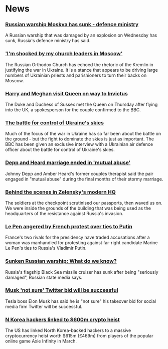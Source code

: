 # News
### [Russian warship Moskva has sunk - defence ministry](https://www.bbc.com/news/world-europe-61114843)
A Russian warship that was damaged by an explosion on Wednesday has sunk, Russia's defence ministry has said.
### ['I'm shocked by my church leaders in Moscow'](https://www.bbc.com/news/world-europe-61109104)
The Russian Orthodox Church has echoed the rhetoric of the Kremlin in justifying the war in Ukraine. It is a stance that appears to be driving large numbers of Ukrainian priests and parishioners to turn their backs on Moscow.
### [Harry and Meghan visit Queen on way to Invictus](https://www.bbc.com/news/uk-61114969)
The Duke and Duchess of Sussex met the Queen on Thursday after flying into the UK, a spokesperson for the couple confirmed to the BBC.
### [The battle for control of Ukraine's skies](https://www.bbc.com/news/world-europe-61106245)
Much of the focus of the war in Ukraine has so far been about the battle on the ground - but the fight to dominate the skies is just as important. The BBC has been given an exclusive interview with a Ukrainian air defence officer about the battle for control of Ukraine's skies.  
### [Depp and Heard marriage ended in 'mutual abuse'](https://www.bbc.com/news/world-us-canada-61114768)
Johnny Depp and Amber Heard's former couples therapist said the pair engaged in "mutual abuse" during the final months of their stormy marriage. 
### [Behind the scenes in Zelensky's modern HQ](https://www.bbc.com/news/world-europe-61113079)
The soldiers at the checkpoint scrutinised our passports, then waved us on. We were inside the grounds of the building that was being used as the headquarters of the resistance against Russia's invasion. 
### [Le Pen angered by French protest over ties to Putin](https://www.bbc.com/news/world-europe-61105322)
France's two rivals for the presidency have traded accusations after a woman was manhandled for protesting against far-right candidate Marine Le Pen's ties to Russia's Vladimir Putin.
### [Sunken Russian warship: What do we know?](https://www.bbc.com/news/world-europe-61103927)
Russia's flagship Black Sea missile cruiser has sunk after being "seriously damaged", Russian state media says. 
### [Musk 'not sure' Twitter bid will be successful](https://www.bbc.com/news/business-61115738)
Tesla boss Elon Musk has said he is "not sure" his takeover bid for social media firm Twitter will be successful.
### [N Korea hackers linked to $600m crypto heist](https://www.bbc.com/news/world-asia-61036733)
The US has linked North Korea-backed hackers to a massive cryptocurrency heist worth $615m (£469m) from players of the popular online game Axie Infinity in March.
